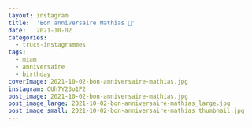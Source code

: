 ```yaml
---
layout: instagram
title:  'Bon anniversaire Mathias 🎂'
date:   2021-10-02
categories: 
  - trucs-instagrammes
tags:
  - miam
  - anniversaire
  - birthday
coverImage: 2021-10-02-bon-anniversaire-mathias.jpg
instagram: CUh7Y23o1P2
post_image: 2021-10-02-bon-anniversaire-mathias.jpg
post_image_large: 2021-10-02-bon-anniversaire-mathias_large.jpg
post_image_small: 2021-10-02-bon-anniversaire-mathias_thumbnail.jpg
---
```



